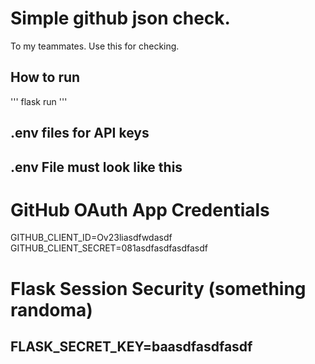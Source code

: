 # Simple github json check.

To my teammates. 
Use this for checking.



## How to run
'''
flask run
'''


## .env files for API keys

.env File must look like this 
--------------------------------------------------------------------------------
# GitHub OAuth App Credentials
GITHUB_CLIENT_ID=Ov23liasdfwdasdf
GITHUB_CLIENT_SECRET=081asdfasdfasdfasdf

# Flask Session Security  (something randoma)
FLASK_SECRET_KEY=baasdfasdfasdf
--------------------------------------------------------------------------------
